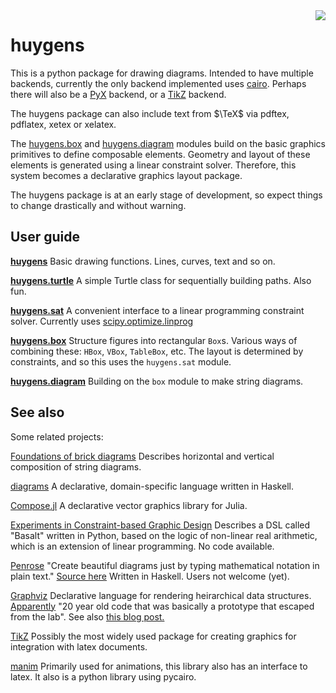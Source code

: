 
<img src="images/Christiaan_Huygens.png" align="right" />

huygens
=======

This is a python package for drawing diagrams.
Intended to have multiple backends, currently the only
backend implemented uses [cairo](https://www.cairographics.org/).
Perhaps there will also be a [PyX](https://pyx-project.org/) backend, or a 
[TikZ](https://ctan.org/pkg/pgf?lang=en) backend.

The huygens package can also include text from $\TeX$ via pdftex, pdflatex, xetex or xelatex.

The [huygens.box](test_box.html) and [huygens.diagram](test_diagram.html) modules build on the basic graphics primitives
to define composable elements.
Geometry and layout of these elements is generated using a linear constraint solver.
Therefore, this system becomes a declarative graphics layout package.

The huygens package is at an early stage of development, so expect
things to change drastically and without warning.

User guide
----------

__[huygens](test_canvas.html)__
Basic drawing functions. Lines, curves, text and so on.

__[huygens.turtle](test_turtle.html)__
A simple Turtle class for sequentially building paths.
Also fun.

__[huygens.sat](test_sat.html)__
A convenient interface to a linear programming constraint solver. 
Currently uses 
[scipy.optimize.linprog](https://docs.scipy.org/doc/scipy/reference/generated/scipy.optimize.linprog.html)

__[huygens.box](test_box.html)__
Structure figures into rectangular `Box`s.
Various ways of combining these: `HBox`, `VBox`, `TableBox`, etc.
The layout is determined by constraints, and so this uses
the `huygens.sat` module.

__[huygens.diagram](test_diagram.html)__
Building on the `box` module to make string diagrams.

See also
--------

Some related projects:

[Foundations of brick diagrams](https://arxiv.org/abs/1908.10660)
Describes horizontal and vertical composition of string diagrams.

[diagrams](https://archives.haskell.org/projects.haskell.org/diagrams/)
A declarative, domain-specific language written in Haskell.

[Compose.jl](https://github.com/GiovineItalia/Compose.jl)
A declarative vector graphics library for Julia.

[Experiments in Constraint-based Graphic Design](https://www.anishathalye.com/2019/12/12/constraint-based-graphic-design/#case-studies) 
Describes a DSL called "Basalt" written in Python, based on
the logic of non-linear real arithmetic, which is an
extension of linear programming. No code available.

[Penrose](http://penrose.ink) 
"Create beautiful diagrams just by typing mathematical notation in plain text."
[Source here](https://github.com/penrose/penrose)
Written in Haskell.  Users not welcome (yet).

[Graphviz](https://graphviz.org/)
Declarative language for rendering heirarchical data structures.
[Apparently](https://news.ycombinator.com/item?id=23477034)
"20 year old code that was basically a prototype that escaped from the lab".
See also 
[this blog post.](https://ncona.com/2020/06/create-diagrams-with-code-using-graphviz/)


[TikZ](https://ctan.org/pkg/pgf?lang=en)
Possibly the most widely used package for creating
graphics for integration with latex documents.

[manim](https://github.com/3b1b/manim)
Primarily used for animations, this library also has
an interface to latex. It also is a python library using pycairo.



